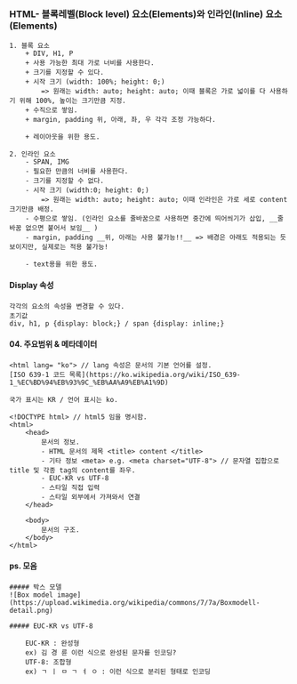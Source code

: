 ### HTML- 블록레벨(Block level) 요소(Elements)와 인라인(Inline) 요소(Elements)

    1. 블록 요소
        + DIV, H1, P
        + 사용 가능한 최대 가로 너비를 사용한다.
        + 크기를 지정할 수 있다.
        + 시작 크기 (width: 100%; height: 0;)
            => 원래는 width: auto; height: auto; 이때 블록은 가로 넓이를 다 사용하기 위해 100%, 높이는 크기만큼 지정.
        + 수직으로 쌓임.
        + margin, padding 위, 아래, 좌, 우 각각 조정 가능하다.

        + 레이아웃을 위한 용도.
    
    2. 인라인 요소
        - SPAN, IMG
        - 필요한 만큼의 너비를 사용한다.
        - 크기를 지정할 수 없다.
        - 시작 크기 (width:0; height: 0;)
            => 원래는 width: auto; height: auto; 이때 인라인은 가로 세로 content 크기만큼 배정.
        - 수평으로 쌓임. (인라인 요소를 줄바꿈으로 사용하면 중간에 띄어씌기가 삽입, __줄바꿈 없으면 붙어서 보임__ )
        - margin, padding __위, 아래는 사용 불가능!!__ => 배경은 아래도 적용되는 듯 보이지만, 실제로는 적용 불가능!

        - text용을 위한 용도.


#### Display 속성

    각각의 요소의 속성을 변경할 수 있다. 
    초기값
    div, h1, p {display: block;} / span {display: inline;}

#### 04. 주요범위 & 메타데이터

    <html lang= "ko"> // lang 속성은 문서의 기본 언어를 설정.
    [ISO 639-1 코드 목록](https://ko.wikipedia.org/wiki/ISO_639-1_%EC%BD%94%EB%93%9C_%EB%AA%A9%EB%A1%9D)

    국가 표시는 KR / 언어 표시는 ko.

    <!DOCTYPE html> // html5 임을 명시함. 
    <html>
        <head>
            문서의 정보.
            - HTML 문서의 제목 <title> content </title>
            - 기타 정보 <meta> e.g. <meta charset="UTF-8"> // 문자열 집합으로 title 및 각종 tag의 content를 좌우.
            - EUC-KR vs UTF-8
            - 스타일 직접 입력
            - 스타일 외부에서 가져와서 연결
        </head>

        <body>
            문서의 구조.
        </body>
    </html>
    

#### ps. 모음

    ##### 박스 모델
    ![Box model image](https://upload.wikimedia.org/wikipedia/commons/7/7a/Boxmodell-detail.png)

    ##### EUC-KR vs UTF-8

        EUC-KR : 완성형
        ex) 김 경 륜 이런 식으로 완성된 문자를 인코딩?
        UTF-8: 조합형
        ex) ㄱ ㅣ ㅁ ㄱ ㅕ ㅇ : 이런 식으로 분리된 형태로 인코딩